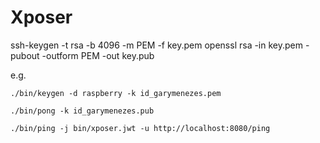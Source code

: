 # Xposer

ssh-keygen -t rsa -b 4096 -m PEM -f key.pem
openssl rsa -in key.pem -pubout -outform PEM -out key.pub

e.g.

```
./bin/keygen -d raspberry -k id_garymenezes.pem

./bin/pong -k id_garymenezes.pub

./bin/ping -j bin/xposer.jwt -u http://localhost:8080/ping
```
